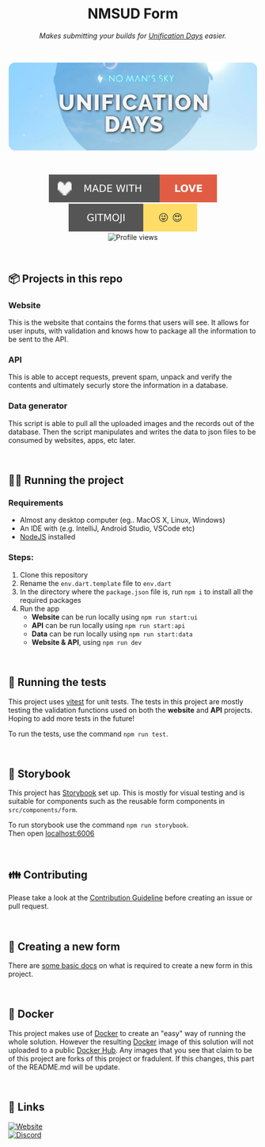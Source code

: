 <div align="center">
  
  # NMSUD Form
  _Makes submitting your builds for [Unification Days][nmsudWebsite] easier._
  
  <br />  
  
  ![header](https://github.com/NMSUD/.github/blob/main/img/banner.png?raw=true) 
  
  <br />
  
  ![madeWithLove](https://github.com/NMSUD/.github/blob/main/badge/made-with-love.svg)
  ![gitmoji](https://github.com/NMSUD/.github/blob/main/badge/gitmoji.svg?raw=true)<br />
  ![Profile views](https://komarev.com/ghpvc/?username=NMSUD&color=green&style=for-the-badge)<br />
  
  <br /> 
</div>

## 📦 Projects in this repo

### Website
This is the website that contains the forms that users will see. It allows for user inputs, with validation and knows how to package all the information to be sent to the API.

### API
This is able to accept requests, prevent spam, unpack and verify the contents and ultimately securly store the information in a database. 

### Data generator
This script is able to pull all the uploaded images and the records out of the database. Then the script manipulates and writes the data to json files to be consumed by websites, apps, etc later.

<br /> 

## 🏃‍♂️ Running the project
  
### Requirements
- Almost any desktop computer (eg.. MacOS X, Linux, Windows)
- An IDE with (e.g. IntelliJ, Android Studio, VSCode etc)
- [NodeJS](https://nodejs.org) installed

### Steps:
1. Clone this repository
2. Rename the `env.dart.template` file to `env.dart`
3. In the directory where the `package.json` file is, run `npm i` to install all the required packages
4. Run the app
    * **Website** can be run locally using `npm run start:ui`
    * **API** can be run locally using `npm run start:api`
    * **Data** can be run locally using `npm run start:data`
    * **Website & API**, using `npm run dev`

<br />

## 🧪 Running the tests
This project uses [vitest](https://vitest.dev) for unit tests. The tests in this project are mostly testing the validation functions used on both the **website** and **API** projects. Hoping to add more tests in the future! 

To run the tests, use the command `npm run test`.

<br />

## 🎨 Storybook
This project has [Storybook](https://storybook.js.com) set up. This is mostly for visual testing and is suitable for components such as the reusable form components in `src/components/form`.

To run storybook use the command `npm run storybook`. \
Then open [localhost:6006](http://localhost:6006)

<br />

## 👪 Contributing
Please take a look at the [Contribution Guideline](./.github/CONTRIBUTING.md) before creating an issue or pull request.

<br />

## 📄 Creating a new form
There are [some basic docs](./src/pages/form/README.md) on what is required to create a new form in this project.

<br />

## 🐋 Docker
This project makes use of [Docker][docker] to create an "easy" way of running the whole solution. However the resulting [Docker][docker] image of this solution will not uploaded to a public [Docker Hub][dockerHub]. Any images that you see that claim to be of this project are forks of this project or fradulent. If this changes, this part of the README.md will be update.

<br />

## 🔗 Links
[![Website](https://img.shields.io/badge/Website-nmsud.com-blue?color=7986cc&style=for-the-badge)][nmsudWebsite] <br />
[![Discord](https://img.shields.io/badge/Discord-NMSUD-blue?color=5865F2&style=for-the-badge)][discord] <br />

<br />

<!-- Links used in the page -->
[nmsudWebsite]: https://nmsud.com
[docker]: https://www.docker.com
[dockerHub]: https://hub.docker.com
[discord]: https://discord.gg/jQrNeWeTwR